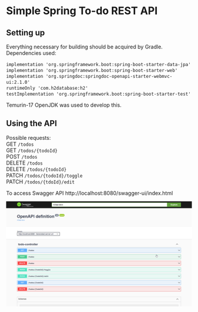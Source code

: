 # Simple Spring To-do REST API

## Setting up

Everything necessary for building should be acquired by Gradle.  
Dependencies used:
````
implementation 'org.springframework.boot:spring-boot-starter-data-jpa'
implementation 'org.springframework.boot:spring-boot-starter-web'
implementation 'org.springdoc:springdoc-openapi-starter-webmvc-ui:2.1.0'
runtimeOnly 'com.h2database:h2'
testImplementation 'org.springframework.boot:spring-boot-starter-test'
````
Temurin-17 OpenJDK was used to develop this.

## Using the API
Possible requests:  
GET `/todos`  
GET `/todos/{todoId}`  
POST `/todos`  
DELETE `/todos`  
DELETE `/todos/{todoId}`  
PATCH `/todos/{todoId}/toggle`  
PATCH `/todos/{tdoId}/edit`

To access Swagger API http://localhost:8080/swagger-ui/index.html

![](picture-of-swagger-api.png)



